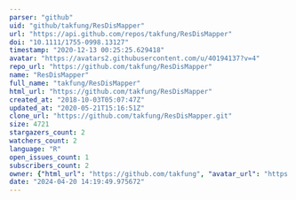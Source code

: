 ```yaml
---
parser: "github"
uid: "github/takfung/ResDisMapper"
url: "https://api.github.com/repos/takfung/ResDisMapper"
doi: "10.1111/1755-0998.13127"
timestamp: "2020-12-13 00:25:25.629418"
avatar: "https://avatars2.githubusercontent.com/u/40194137?v=4"
repo_url: "https://github.com/takfung/ResDisMapper"
name: "ResDisMapper"
full_name: "takfung/ResDisMapper"
html_url: "https://github.com/takfung/ResDisMapper"
created_at: "2018-10-03T05:07:47Z"
updated_at: "2020-05-21T15:16:51Z"
clone_url: "https://github.com/takfung/ResDisMapper.git"
size: 4721
stargazers_count: 2
watchers_count: 2
language: "R"
open_issues_count: 1
subscribers_count: 2
owner: {"html_url": "https://github.com/takfung", "avatar_url": "https://avatars2.githubusercontent.com/u/40194137?v=4", "login": "takfung", "type": "User"}
date: "2024-04-20 14:19:49.975672"
---
```

